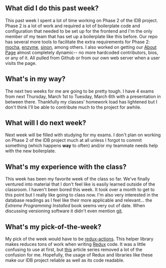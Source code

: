 ## What did I do this past week?
This past week I spent a lot of time working on Phase 2 of the IDB project. Phase 2 is a lot of work and required a lot of boilerplate code and configuration that needed to be set up for the frontend and I'm the only member of my team that has set up a boilerplate like this before. Our repo has several more tools to facilitate the extra requirements for Phase 2: [mocha](https://mochajs.org), [enzyme](https://github.com/airbnb/enzyme), [sinon](http://sinonjs.org), among others. I also worked on getting our [About Page](http://gameframe.online/about) almost completely dynamic-- no more hardcoded contributors, bios, or any of it. All pulled from Github or from our own web server when a user visits the page.

## What's in my way?
The next two weeks for me are going to be pretty tough. I have 4 exams from next Thursday, March 1st to Tuesday, March 6th with a presentation in between there. Thankfully my classes' homework load has lightened but I don't think I'll be able to contribute much to the project for awhile.

## What will I do next week?
Next week will be filled with studying for my exams. I don't plan on working on Phase 2 of the IDB project much at all unless I forgot to commit something (which happens **way** to often) and/or my teammate needs help with the new boilerplate.

## What's my experience with the class?
This week has been my favorite week of the class so far. We've finally ventured into material that I don't feel like is easily learned outside of the classroom. I haven't been bored this week. It took over a month to get to this point but I really like going to class now. I'm also very interested in the database readings as I feel like their more applicable and relevant... the *Extreme Programming Installed* book seems very out of date. When discussing versioning software it didn't even mention [git](https://git-scm.com/).

## What's my pick-of-the-week?
My pick of the week would have to be [redux-actions](https://github.com/reduxactions/redux-actions). This helper library makes reduces tons of work when writing [Redux](https://redux.js.org/) code. It was a little confusing to use at first, but [this](https://codeburst.io/redux-actions-through-example-part-1-f5b2dc71de06) article series removed a lot of the confusion for me. Hopefully, the usage of Redux and libraries like these make our IDB project reliable as well as its code readable.
